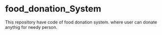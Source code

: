 # food_donation_System
This repository have code of food donation system. where user can donate anythig for needy person.
